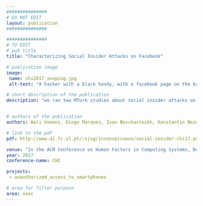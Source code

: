 ```yaml
---
###############
# DO NOT EDIT
layout: publication
###############

###############
# TO EDIT
# pub title
title: "Characterizing Social Insider Attacks on Facebook"

# publication image
image:
 name: chi2017_snoping.jpg
 alt-text: "A hacker with a black hoody, with a facebook page on the background" # provide a short description for the image #a11y

# short description of the publication
description: "we ran two MTurk studies about social insider attacks on Facebook. In the first (n = 1,308), using the list experiment method, we estimated that 24% of participants had perpetrated social insider attacks and that 21% had been victims (and knew about it). In the second study (n = 45), participants wrote stories detailing personal experiences with such attacks. Using thematic analysis, we typified attacks around five motivations (fun, curiosity, jealousy, animosity, and utility), and explored dimensions associated with each type. Our combined findings indicate that social insider attacks are common, often have serious emotional consequences, and have no simple mitigation"


# authors of the publication
authors: Wali Usmani, Diogo Marques, Ivan Beschastnikh, Konstantin Beznosov, Tiago Guerreiro, Luís Carriço

# link to the pdf
pdf: http://www.di.fc.ul.pt/~tjvg/inconspicuous/social-insider-chi17.pdf

venue: "In the ACM Conference on Human Factors in Computing Systems, Denver, Colorado, USA, May"
year: 2017
conference-name: CHI

projects:
 - unauthorized_access_to_smartphones

# area for filter purpose
area: usec
---
```

